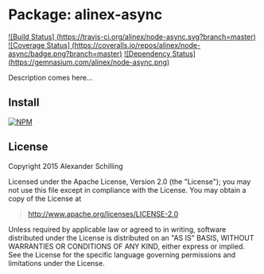 Package: alinex-async
=================================================

[![Build Status] (https://travis-ci.org/alinex/node-async.svg?branch=master)](https://travis-ci.org/alinex/node-async) 
[![Coverage Status] (https://coveralls.io/repos/alinex/node-async/badge.png?branch=master)](https://coveralls.io/r/alinex/node-async?branch=master)
[![Dependency Status] (https://gemnasium.com/alinex/node-async.png)](https://gemnasium.com/alinex/node-async)

Description comes here...


Install
-------------------------------------------------

[![NPM](https://nodei.co/npm/alinex-async.png?downloads=true&stars=true)](https://nodei.co/npm/alinex-async/)


License
-------------------------------------------------

Copyright 2015 Alexander Schilling

Licensed under the Apache License, Version 2.0 (the "License");
you may not use this file except in compliance with the License.
You may obtain a copy of the License at

>  <http://www.apache.org/licenses/LICENSE-2.0>

Unless required by applicable law or agreed to in writing, software
distributed under the License is distributed on an "AS IS" BASIS,
WITHOUT WARRANTIES OR CONDITIONS OF ANY KIND, either express or implied.
See the License for the specific language governing permissions and
limitations under the License.
